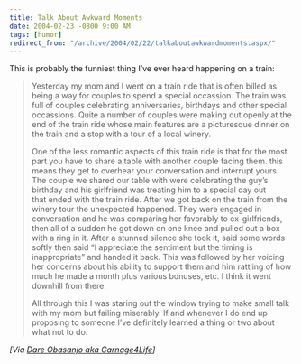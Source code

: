 ```yaml
---
title: Talk About Awkward Moments
date: 2004-02-23 -0800 9:00 AM
tags: [humor]
redirect_from: "/archive/2004/02/22/talkaboutawkwardmoments.aspx/"
---
```


This is probably the funniest thing I’ve ever heard happening on a
train:

> Yesterday my mom and I went on a train ride that is often billed as
> being a way for couples to spend a special occassion. The train was
> full of couples celebrating anniversaries, birthdays and other special
> occassions. Quite a number of couples were making out openly at the
> end of the train ride whose main features are a picturesque dinner on
> the train and a stop with a tour of a local winery.
>
> One of the less romantic aspects of this train ride is that for the
> most part you have to share a table with another couple facing them.
> this means they get to overhear your conversation and interrupt yours.
> The couple we shared our table with were celebrating the guy’s
> birthday and his girlfriend was treating him to a special day out
> that ended with the train ride. After we got back on the train from
> the winery tour the unexpected happened. They were engaged in
> conversation and he was comparing her favorably to ex-girlfriends,
> then all of a sudden he got down on one knee and pulled out a box with
> a ring in it. After a stunned silence she took it, said some words
> softly then said “I appreciate the sentiment but the timing is
> inappropriate” and handed it back. This was followed by her voicing
> her concerns about his ability to support them and him rattling of how
> much he made a month plus various bonuses, etc. I think it went
> downhill from there.
>
> All through this I was staring out the window trying to make small
> talk with my mom but failing miserably. If and whenever I do end up
> proposing to someone I’ve definitely learned a thing or two about what
> not to do.

*[Via [Dare Obasanjo aka
Carnage4Life](http://www.25hoursaday.com/weblog/PermaLink.aspx?guid=2473359d-7cb8-4654-86fc-553c07a31f61 "Awkward Moment")]*


